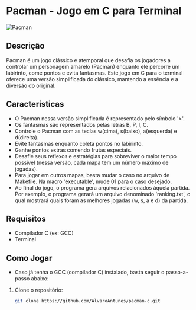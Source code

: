 # Pacman - Jogo em C para Terminal

![Pacman](https://www.google.com/url?sa=i&url=https%3A%2F%2Fveja.abril.com.br%2Ftecnologia%2Fia-da-microsoft-atinge-pontuacao-maxima-no-jogo-pac-man&psig=AOvVaw343T9dVvzUtsOlo1GR_9qz&ust=1706013716683000&source=images&cd=vfe&opi=89978449&ved=0CBIQjRxqFwoTCICrx8WC8YMDFQAAAAAdAAAAABAS)

## Descrição

Pacman é um jogo clássico e atemporal que desafia os jogadores a controlar um personagem amarelo (Pacman) enquanto ele percorre um labirinto, come pontos e evita fantasmas. Este jogo em C para o terminal oferece uma versão simplificada do clássico, mantendo a essência e a diversão do original.

## Características

- O Pacman nessa versão simplificada é representado pelo símbolo '>'.
- Os fantasmas são representados pelas letras B, P, I, C.
- Controle o Pacman com as teclas w(cima), s(baixo), a(esquerda) e d(direita).
- Evite fantasmas enquanto coleta pontos no labirinto.
- Ganhe pontos extras comendo frutas especiais.
- Desafie seus reflexos e estratégias para sobreviver o maior tempo possível (nessa versão, cada mapa tem um número máximo de jogadas).
- Para jogar em outros mapas, basta mudar o caso no arquivo de Makefile. Na macro 'executable', mude 01 para o caso desejado.
- Ao final do jogo, o programa gera arquivos relacionados àquela partida. Por exemplo, o programa gerará um arquivo denominado 'ranking.txt', o qual mostrará quais foram as melhores jogadas (w, s, a e d) da partida.

## Requisitos

- Compilador C (ex: GCC)
- Terminal

## Como Jogar

- Caso já tenha o GCC (compilador C) instalado, basta seguir o passo-a-passo abaixo:

1. Clone o repositório:
   ```bash
   git clone https://github.com/AlvaroAntunes/pacman-c.git